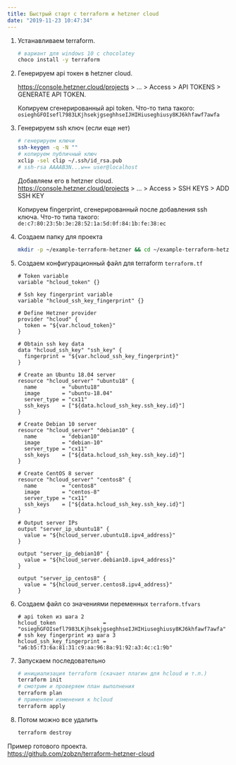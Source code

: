 ```yaml
---
title: Быстрый старт с terraform и hetzner cloud
date: "2019-11-23 10:47:34"
---
```


1. Устанавливаем terraform.

   ```bash
   # вариант для windows 10 с chocolatey
   choco install -y terraform
   ```

2. Генерируем api токен в hetzner cloud.

   https://console.hetzner.cloud/projects > ... > Access > API TOKENS > GENERATE API TOKEN.

   Копируем сгенерированный api token. Что-то типа такого:  
   `osieghGFOIsefl7983LKjhsekjgseghhseIJHIHiuseghiusy8KJ6khfawf7awfa`

3. Генерируем ssh ключ (если еще нет)

   ```bash
   # генерируем ключи
   ssh-keygen -q -N ""
   # копируем публичный ключ
   xclip -sel clip ~/.ssh/id_rsa.pub
   # ssh-rsa AAAAB3N...w== user@localhost
   ```

   Добавляем его в hetzner cloud.  
   https://console.hetzner.cloud/projects > ... > Access > SSH KEYS > ADD SSH KEY

   Копируем fingerprint, сгенерированный после добавления ssh ключа. Что-то типа такого:  
   `de:c7:80:23:5b:3e:28:52:1a:5d:0f:84:1b:fe:38:ec`

4. Создаем папку для проекта

   ```bash
   mkdir -p ~/example-terraform-hetzner && cd ~/example-terraform-hetzner
   ```

5. Создаем конфигурационный файл для terraform `terraform.tf`

   ```
   # Token variable
   variable "hcloud_token" {}

   # Ssh key fingerprint variable
   variable "hcloud_ssh_key_fingerprint" {}

   # Define Hetzner provider
   provider "hcloud" {
     token = "${var.hcloud_token}"
   }

   # Obtain ssh key data
   data "hcloud_ssh_key" "ssh_key" {
     fingerprint = "${var.hcloud_ssh_key_fingerprint}"
   }

   # Create an Ubuntu 18.04 server
   resource "hcloud_server" "ubuntu18" {
     name        = "ubuntu18"
     image       = "ubuntu-18.04"
     server_type = "cx11"
     ssh_keys    = ["${data.hcloud_ssh_key.ssh_key.id}"]
   }

   # Create Debian 10 server
   resource "hcloud_server" "debian10" {
     name        = "debian10"
     image       = "debian-10"
     server_type = "cx11"
     ssh_keys    = ["${data.hcloud_ssh_key.ssh_key.id}"]
   }

   # Create CentOS 8 server
   resource "hcloud_server" "centos8" {
     name        = "centos8"
     image       = "centos-8"
     server_type = "cx11"
     ssh_keys    = ["${data.hcloud_ssh_key.ssh_key.id}"]
   }

   # Output server IPs
   output "server_ip_ubuntu18" {
     value = "${hcloud_server.ubuntu18.ipv4_address}"
   }

   output "server_ip_debian10" {
     value = "${hcloud_server.debian10.ipv4_address}"
   }

   output "server_ip_centos8" {
     value = "${hcloud_server.centos8.ipv4_address}"
   }
   ```

6. Создаем файл со значениями переменных `terraform.tfvars`

   ```
   # api token из шага 2
   hcloud_token               = "osieghGFOIsefl7983LKjhsekjgseghhseIJHIHiuseghiusy8KJ6khfawf7awfa"
   # ssh key fingerprint из шага 3
   hcloud_ssh_key_fingerprint = "a6:b5:f3:6a:81:31:c9:aa:96:8a:91:92:a3:4c:c1:9b"
   ```

7. Запускаем последовательно

   ```bash
   # инициализация terraform (скачает плагин для hcloud и т.п.)
   terraform init
   # смотрим и проверяем план выполнения
   terraform plan
   # применяем изменения к hcloud
   terraform apply
   ```

8. Потом можно все удалить

   ```bash
   terraform destroy
   ```

Пример готового проекта.  
https://github.com/zobzn/terraform-hetzner-cloud
